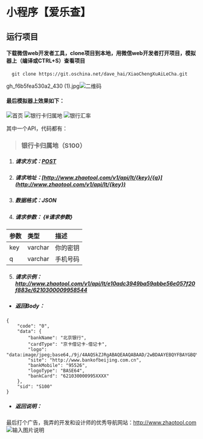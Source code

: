 小程序【爱乐查】
===================================  
   
运行项目
-----------------------------------  
 #### 下载微信web开发者工具，clone项目到本地，用微信web开发者打开项目，模拟器上（编译或CTRL+S）查看项目
      git clone https://git.oschina.net/dave_hai/XiaoChengXuAiLeCha.git

gh_f6b5fea530a2_430 (1).jpg![二维码](https://git.oschina.net/uploads/images/2017/0911/221143_006dfb71_453823.png "屏幕截图.png")


 #### 最后模拟器上效果如下：
 ![首页](https://git.oschina.net/uploads/images/2017/0911/220257_e83ec141_453823.png "IMG_0210.PNG")
![银行卡归属地](https://git.oschina.net/uploads/images/2017/0911/220322_fe30f78e_453823.png "IMG_0211.PNG")
![银行汇率](https://git.oschina.net/uploads/images/2017/0911/220353_2eb79065_453823.png "IMG_0213.PNG")
  
其中一个API，代码都有：

> ### 银行卡归属地（S100）

1. ##### 请求方式：[POST](http://www.zhaotool.com/markdown.html#)
2. ##### 请求地址：[http://www.zhaotool.com/v1/api/lt/{key}/{q}](http://www.zhaotool.com/v1/api/lt/{key}) 
3. ##### 数据格式：JSON 
4. ##### 请求参数： {\#请求参数}

| 参数 | 类型 | 描述 |
| :--- | :--- | :--- |
| key | varchar | 你的密钥 |
| q | varchar | 手机号码 |

5. ##### 请求示例： http://www.zhaotool.com/v1/api/lt/e10adc3949ba59abbe56e057f20f883e/6210300009958544

* ##### 返回Body：

```
{
    "code": "0",
    "data": {
        "bankName": "北京银行",
        "cardType": "京卡借记卡-借记卡",
        "logo": "data:image/jpeg;base64,/9j/4AAQSkZJRgABAQEAAQABAAD/2wBDAAYEBQYFBAYGBQYHBwYIChAKC9k=........",
        "site": "http://www.bankofbeijing.com.cn",
        "bankMobile": "95526",
        "logoType": "BASE64",
        "bankCard": "621030000995XXXX"
    },
    "sid": "S100"
}
```

* ##### 返回说明：

最后打个广告，我弄的开发和设计师的优秀导航网站：http://www.zhaotool.com
![输入图片说明](https://git.oschina.net/uploads/images/2017/0911/220841_0264cfb9_453823.png "屏幕截图.png")


